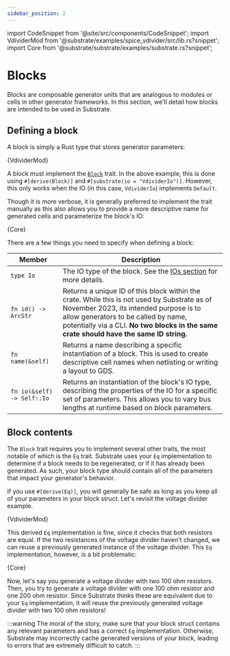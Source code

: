 ```yaml
---
sidebar_position: 2
---
```


import CodeSnippet from '@site/src/components/CodeSnippet';
import VdividerMod from '@substrate/examples/spice_vdivider/src/lib.rs?snippet';
import Core from '@substrate/substrate/examples/substrate.rs?snippet';

# Blocks

Blocks are composable generator units that are analogous to modules or cells in other generator frameworks. In this section, we'll detail how blocks are intended to be used in Substrate.

## Defining a block

A block is simply a Rust type that stores generator parameters:

<CodeSnippet language="rust" snippet="vdivider-struct">{VdividerMod}</CodeSnippet>

A block must implement the [`Block`](https://api.substratelabs.io/substrate/block/trait.Block.html) trait. In the 
above example, this is done using `#[derive(Block)]` and `#[substrate(io = "VdividerIo")]`. However, this only works when the IO (in this 
case, `VdividerIo`) implements `Default`.

Though it is more verbose, it is generally preferred to implement the trait manually as this also allows you to provide a more descriptive name for generated cells and parameterize the block's IO:

<CodeSnippet language="rust" snippet="sram-block">{Core}</CodeSnippet>

There are a few things you need to specify when defining a block:


| Member | Description |
|---|---|
| `type Io` | The IO type of the block. See the [IOs section](./io.md) for more details. |
| `fn id() -> ArcStr` | Returns a unique ID of this block within the crate. While this is not used by Substrate as of November 2023, its intended purpose is to allow generators to be called by name, potentially via a CLI. **No two blocks in the same crate should have the same ID string.** |
| `fn name(&self)` | Returns a name describing a specific instantiation of a block. This is used to create descriptive cell names when netlisting or writing a layout to GDS. |
| `fn io(&self) -> Self::Io` | Returns an instantiation of the block's IO type, describing the properties of the IO for a specific set of parameters. This allows you to vary bus lengths at runtime based on block parameters. |

## Block contents

The `Block` trait requires you to implement several other traits, the most notable of which is the `Eq` trait. Substrate uses your `Eq` implementation to determine if a block needs to be regenerated, or if it has already been generated. As such, your block type should contain all of the parameters that impact your generator's behavior.

If you use `#[derive(Eq)]`, you will generally be safe as long as you keep all of your parameters in your block struct. Let's revisit the voltage divider example.

<CodeSnippet language="rust" snippet="vdivider-struct">{VdividerMod}</CodeSnippet>

This derived `Eq` implementation is fine, since it checks that both resistors are equal. If the two resistances of the voltage divider haven't changed, we can reuse a previously generated instance of the voltage divider. This `Eq` implementation, however, is a bit problematic:

<CodeSnippet language="rust" snippet="vdivider-bad-eq">{Core}</CodeSnippet>

Now, let's say you generate a voltage divider with two 100 ohm resistors. Then, you try to generate a voltage divider with one 100 ohm resistor and one 200 ohm resistor. Since Substrate thinks these are equivalent due to your `Eq` implementation, it will reuse the previously generated voltage divider with two 100 ohm resistors!

:::warning
The moral of the story, make sure that your block struct contains any relevant parameters and has a correct `Eq` implementation. Otherwise, Substrate may incorrectly cache generated versions of your block, leading to errors that are extremely difficult to catch.
:::

